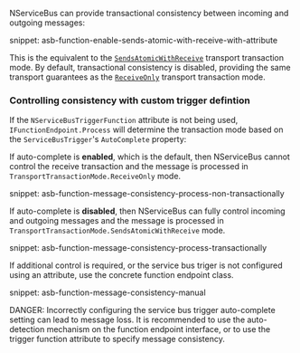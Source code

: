 NServiceBus can provide transactional consistency between incoming and outgoing messages:

snippet: asb-function-enable-sends-atomic-with-receive-with-attribute

This is the equivalent to the [`SendsAtomicWithReceive`](/transports/transactions.md#transactions-transport-transaction-sends-atomic-with-receive) transport transaction mode. By default, transactional consistency is disabled, providing the same transport guarantees as the [`ReceiveOnly`](/transports/transactions.md#transactions-transport-transaction-receive-only) transport transaction mode.

### Controlling consistency with custom trigger defintion

If the `NServiceBusTriggerFunction` attribute is not being used, `IFunctionEndpoint.Process` will determine the transaction mode based on the `ServiceBusTrigger`'s `AutoComplete` property:

If auto-complete is **enabled**, which is the default, then NServiceBus cannot control the receive transaction and the message is processed in `TransportTransactionMode.ReceiveOnly` mode.

snippet: asb-function-message-consistency-process-non-transactionally

If auto-complete is **disabled**, then NServiceBus can fully control incoming and outgoing messages and the message is processed in `TransportTransactionMode.SendsAtomicWithReceive` mode.

snippet: asb-function-message-consistency-process-transactionally

If additional control is required, or the service bus triger is not configured using an attribute, use the concrete function endpoint class.

snippet: asb-function-message-consistency-manual

DANGER: Incorrectly configuring the service bus trigger auto-complete setting can lead to message loss. It is recommended to use the auto-detection mechanism on the function endpoint interface, or to use the trigger function attribute to specify message consistency.
